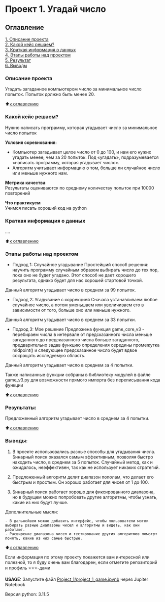 # Проект 1. Угадай число

## Оглавление  
[1. Описание проекта](.README.md#Описание-проекта)  
[2. Какой кейс решаем?](.README.md#Какой-кейс-решаем)  
[3. Краткая информация о данных](.README.md#Краткая-информация-о-данных)  
[4. Этапы работы над проектом](.README.md#Этапы-работы-над-проектом)  
[5. Результат](.README.md#Результат)    
[6. Выводы](.README.md#Выводы) 

### Описание проекта    
Угадать загаданное компьютером число за минимальное число попыток. Попыток должно быть менее 20.

:arrow_up:[к оглавлению](_)


### Какой кейс решаем?    
Нужно написать программу, которая угадывает число за минимальное число попыток

**Условия соревнования:**  
- Компьютер загадывает целое число от 0 до 100, и нам его нужно угадать менее, чем за 20 попыток. Под «угадать», подразумевается «написать программу, которая угадывает число».
- Алгоритм учитывает информацию о том, больше ли случайное число или меньше нужного нам.

**Метрика качества**     
Результаты оцениваются по среднему количеству попыток при 10000 повторений

**Что практикуем**     
Учимся писать хороший код на python


### Краткая информация о данных
....
  
:arrow_up:[к оглавлению](.README.md#Оглавление)


### Этапы работы над проектом  

- Подход 1: Случайное угадывание
Простейший способ решения: научить программу случайным образом выбирать число до тех пор, пока оно не будет угадано. Этот способ не дает хорошего результата, однако будет для нас хорошей стартовой точкой.

Данный алгоритм угадывает число в среднем за 99 попыток.

- Подход 2: Угадывание с коррекцией
Сначала устанавливаем любое случайное число, а потом уменьшаем или увеличиваем его в зависимости от того, больше оно или меньше нужного.

Данный алгоритм угадывает число в среднем за 33 попытки.

- Подход 3: Мое решение
Предложена функция game_core_v3 - перебираем числа в интервале от предсказанного числа меньше загаданного до предсказанного числа больше загаданного, предварительно задав функцию определения середины промежутка midpoint() и следующее предсказанное число будет вдвое сокращать исследуемую область.

Данный алгоритм угадывает число в среднем за 4 попытки.


Также написанные функции собраны в библиотеку модулей в файле game_v3.py для возможности прямого импорта без переписывания кода функции

:arrow_up:[к оглавлению](.README.md#Оглавление)


### Результаты:  

Предложенный алгоритм угадывает число в среднем за 4 попытки.

:arrow_up:[к оглавлению](.README.md#Оглавление)


### Выводы:  

1. В проекте  использовались разные способы для угадывания числа. Бинарный поиск оказался самым эффективным, позволяя быстро находить число, в среднем за 5 попыток.
Случайный метод, как и ожидалось, неэффективен, так как не использует никаких стратегий.

2. Предложенный алгоритм делит диапазон пополам, что делает его быстрым и простым. Он хорошо работает для чисел от 1 до 100.

3. Бинарный поиск работает хорошо для фиксированного диапазона, но в будущем можно попробовать другие алгоритмы, чтобы узнать, какие из них будут лучше.

Дополнительные мысли:

    - В дальнейшем можно добавить интерфейс, чтобы пользователи могли выбирать разные диапазоны чисел и алгоритмы и видеть, как они работают.
    - Расширение диапазона чисел и тестирование других алгоритмов помогут понять, какие из них самые быстрые.


:arrow_up:[к оглавлению](.README.md#Оглавление)


Если информация по этому проекту покажется вам интересной или полезной, то я буду очень вам благодарен, если отметите репозиторий и профиль ⭐️⭐️⭐️-дами


**USAGE:** Запустите файл [Project_1/project_1_game.ipynb](https://github.com/dafe1988/SF-DSPR-174/blob/main/Project_1/project_1_game.ipynb) через Jupiter Notebook


Версия python: 3.11.5